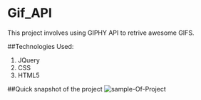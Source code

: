 # Gif_API

This project involves using GIPHY API to retrive awesome GIFS.

##Technologies Used:

1. JQuery
2. CSS
3. HTML5

##Quick snapshot of the project
![sample-Of-Project](/assets/images/sampleOfProject.gif)
